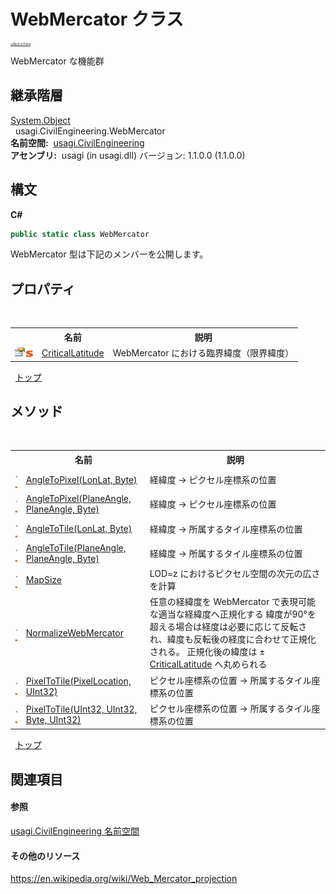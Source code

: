 # WebMercator クラス

<div style="font-size:30%"><a href="https://github.com/usagi/usagi.cs/blob/master/docs/Home.md">≪Back to Home</a></div> 

WebMercator な機能群


## 継承階層
<a href="http://msdn2.microsoft.com/ja-jp/library/e5kfa45b" target="_blank">System.Object</a><br />&nbsp;&nbsp;usagi.CivilEngineering.WebMercator<br /><strong>名前空間:</strong>
&nbsp;<a href="N_usagi_CivilEngineering.md">usagi.CivilEngineering</a><br /><strong>アセンブリ:</strong>
&nbsp;usagi (in usagi.dll) バージョン: 1.1.0.0 (1.1.0.0)

## 構文

**C#**<br />
``` C#
public static class WebMercator
```

WebMercator 型は下記のメンバーを公開します。


## プロパティ
&nbsp;<table><tr><th></th><th>名前</th><th>説明</th></tr><tr><td>![Public プロパティ](media/pubproperty.gif "Public プロパティ")![静的メンバー](media/static.gif "静的メンバー")</td><td><a href="P_usagi_CivilEngineering_WebMercator_CriticalLatitude.md">CriticalLatitude</a></td><td>
WebMercator における臨界緯度（限界緯度）</td></tr></table>&nbsp;
<a href="#webmercator-クラス">トップ</a>

## メソッド
&nbsp;<table><tr><th></th><th>名前</th><th>説明</th></tr><tr><td>![Public メソッド](media/pubmethod.gif "Public メソッド")![静的メンバー](media/static.gif "静的メンバー")</td><td><a href="M_usagi_CivilEngineering_WebMercator_AngleToPixel.md">AngleToPixel(LonLat, Byte)</a></td><td>
経緯度 -> ピクセル座標系の位置</td></tr><tr><td>![Public メソッド](media/pubmethod.gif "Public メソッド")![静的メンバー](media/static.gif "静的メンバー")</td><td><a href="M_usagi_CivilEngineering_WebMercator_AngleToPixel_1.md">AngleToPixel(PlaneAngle, PlaneAngle, Byte)</a></td><td>
経緯度 -> ピクセル座標系の位置</td></tr><tr><td>![Public メソッド](media/pubmethod.gif "Public メソッド")![静的メンバー](media/static.gif "静的メンバー")</td><td><a href="M_usagi_CivilEngineering_WebMercator_AngleToTile.md">AngleToTile(LonLat, Byte)</a></td><td>
経緯度 -> 所属するタイル座標系の位置</td></tr><tr><td>![Public メソッド](media/pubmethod.gif "Public メソッド")![静的メンバー](media/static.gif "静的メンバー")</td><td><a href="M_usagi_CivilEngineering_WebMercator_AngleToTile_1.md">AngleToTile(PlaneAngle, PlaneAngle, Byte)</a></td><td>
経緯度 -> 所属するタイル座標系の位置</td></tr><tr><td>![Public メソッド](media/pubmethod.gif "Public メソッド")![静的メンバー](media/static.gif "静的メンバー")</td><td><a href="M_usagi_CivilEngineering_WebMercator_MapSize.md">MapSize</a></td><td>
LOD=z におけるピクセル空間の次元の広さを計算</td></tr><tr><td>![Public メソッド](media/pubmethod.gif "Public メソッド")![静的メンバー](media/static.gif "静的メンバー")</td><td><a href="M_usagi_CivilEngineering_WebMercator_NormalizeWebMercator.md">NormalizeWebMercator</a></td><td>
任意の経緯度を WebMercator で表現可能な適当な経緯度へ正規化する 緯度が90°を超える場合は経度は必要に応じて反転され、緯度も反転後の経度に合わせて正規化される。 正規化後の緯度は ± <a href="P_usagi_CivilEngineering_WebMercator_CriticalLatitude.md">CriticalLatitude</a> へ丸められる</td></tr><tr><td>![Public メソッド](media/pubmethod.gif "Public メソッド")![静的メンバー](media/static.gif "静的メンバー")</td><td><a href="M_usagi_CivilEngineering_WebMercator_PixelToTile_1.md">PixelToTile(PixelLocation, UInt32)</a></td><td>
ピクセル座標系の位置 -> 所属するタイル座標系の位置</td></tr><tr><td>![Public メソッド](media/pubmethod.gif "Public メソッド")![静的メンバー](media/static.gif "静的メンバー")</td><td><a href="M_usagi_CivilEngineering_WebMercator_PixelToTile.md">PixelToTile(UInt32, UInt32, Byte, UInt32)</a></td><td>
ピクセル座標系の位置 -> 所属するタイル座標系の位置</td></tr></table>&nbsp;
<a href="#webmercator-クラス">トップ</a>

## 関連項目


#### 参照
<a href="N_usagi_CivilEngineering.md">usagi.CivilEngineering 名前空間</a><br />

#### その他のリソース
<a href="https://en.wikipedia.org/wiki/Web_Mercator_projection" target="_blank">https://en.wikipedia.org/wiki/Web_Mercator_projection</a><br />